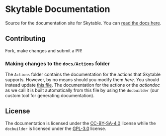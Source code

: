 # Skytable Documentation
Source for the documentation site for Skytable. You can [read the docs here](https://skytable.github.io/docs).

## Contributing
Fork, make changes and submit a PR!

### Making changes to the `docs/Actions` folder
The `Actions` folder contains the documentation for the actions that Skytable supports. However, by no means should you modify them _here_.
You should instead update [this file](https://github.com/skytable/skytable/blob/next/actions.jsonc). The documentation for the actions or the _actiondoc_ as we call it is built automatically from this file by using the `docbuilder` (our custom tool for generating documentation).

## License
The documentation is licensed under the [CC-BY-SA-4.0](./LICENSE-CC) license while the `docbuilder` is licensed under the [GPL-3.0](./LICENSE-GPL3) license.